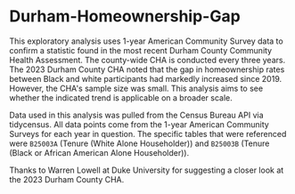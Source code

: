 # Durham-Homeownership-Gap

This exploratory analysis uses 1-year American Community Survey data to confirm a statistic found in the most recent Durham County Community Health Assessment. The county-wide CHA is conducted every three years. The 2023 Durham County CHA noted that the gap in homeownership rates between Black and white participants had markedly increased since 2019. However, the CHA's sample size was small. This analysis aims to see whether the indicated trend is applicable on a broader scale. 

Data used in this analysis was pulled from the Census Bureau API via tidycensus. All data points come from the 1-year American Community Surveys for each year in question. The specific tables that were referenced were `B25003A` (Tenure (White Alone Householder)) and `B25003B` (Tenure (Black or African American Alone Householder)). 

Thanks to Warren Lowell at Duke University for suggesting a closer look at the 2023 Durham County CHA.
